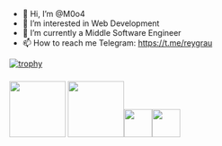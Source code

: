 - 👋 Hi, I’m @M0o4
- 👀 I’m interested in Web Development
- 🌱 I’m currently a Middle Software Engineer
- 📫 How to reach me
Telegram: https://t.me/reygrau

[![trophy](https://github-profile-trophy.vercel.app/?username=ryo-ma&theme=onedark&column=4)](https://github.com/ryo-ma/github-profile-trophy)
### <img src="https://media.giphy.com/media/UZfBIdKciJXVe/giphy.gif" width="100"> <img src="https://media.giphy.com/media/cNMvigKJK2fVfEHtDh/giphy.gif" width="100"><img src="https://media.giphy.com/media/Un9ecvRqXKyYXikiEp/giphy.gif" width="50"><img src="https://media.giphy.com/media/0ZKDGWWimlunrp82XU/giphy.gif" width="50">
<!---
M0o4/M0o4 is a ✨ special ✨ repository because its `README.md` (this file) appears on your GitHub profile.
You can click the Preview link to take a look at your changes.
--->
